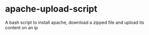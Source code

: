 # apache-upload-script
A bash script to install apache, download a zipped file and upload its content on an ip
